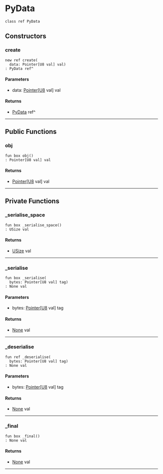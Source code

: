 # PyData

```pony
class ref PyData
```

## Constructors

### create

```pony
new ref create(
  data: Pointer[U8 val] val)
: PyData ref^
```
#### Parameters

*   data: [Pointer](builtin-Pointer)\[[U8](builtin-U8) val\] val

#### Returns

* [PyData](.-PyData) ref^

---

## Public Functions

### obj

```pony
fun box obj()
: Pointer[U8 val] val
```

#### Returns

* [Pointer](builtin-Pointer)\[[U8](builtin-U8) val\] val

---

## Private Functions

### _serialise_space

```pony
fun box _serialise_space()
: USize val
```

#### Returns

* [USize](builtin-USize) val

---

### _serialise

```pony
fun box _serialise(
  bytes: Pointer[U8 val] tag)
: None val
```
#### Parameters

*   bytes: [Pointer](builtin-Pointer)\[[U8](builtin-U8) val\] tag

#### Returns

* [None](builtin-None) val

---

### _deserialise

```pony
fun ref _deserialise(
  bytes: Pointer[U8 val] tag)
: None val
```
#### Parameters

*   bytes: [Pointer](builtin-Pointer)\[[U8](builtin-U8) val\] tag

#### Returns

* [None](builtin-None) val

---

### _final

```pony
fun box _final()
: None val
```

#### Returns

* [None](builtin-None) val

---

